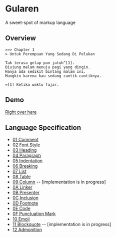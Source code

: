 # Gularen
A sweet-spot of markup language

## Overview
~~~ gr
>>> Chapter 1
> Untuk Perempuan Yang Sedang Di Pelukan

Tak terasa gelap pun jatuh^[1].
Diujung malam menuju pagi yang dingin.
Hanya ada sedikit bintang malam ini.
Mungkin karena kau sedang cantik-cantiknya.

=[1] Ketika waktu fajar.
~~~

## Demo
[Right over here](https://noorwach.id/gularen/binding/javascript/)

## Language Specification
* [01 Comment](spec/01-comment.gr)
* [02 Font Style](spec/02-font-style.gr)
* [03 Heading](spec/03-heading.gr)
* [04 Paragraph](spec/04-paragraph.gr)
* [05 Indentation](spec/05-indentation.gr)
* [06 Breaking](spec/06-breaking.gr)
* [07 List](spec/07-list.gr)
* [08 Table](spec/08-table.gr)
* [09 Column](spec/09-column.gr) -- [implementation is in progress]
* [0A Linker](spec/0A-linker.gr)
* [0B Presenter](spec/0B-presenter.gr)
* [0C Inclusion](spec/0C-inclusion.gr)
* [0D Footnote](spec/0D-footnote.gr)
* [0E Code](spec/0E-code.gr)
* [0F Punctuation Mark](spec/0F-punctuation-mark.gr)
* [10 Emoji](spec/10-emoji.gr)
* [11 Blockquote](spec/11-blockquote.gr) -- [implementation is in progress]
* [12 Admonition](spec/12-admonition.gr)
